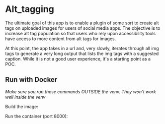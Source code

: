 # Alt_tagging
The ultimate goal of this app is to enable a plugin of some sort to create alt tags on uploaded images for users of social media apps. 
The objective is to increase alt tag population so that users who rely upon accessibility tools have access to more content from alt tags for images.

At this point, the app takes in a url and, very slowly, iterates through all img tags to generate a very long output that lists the img tags with a suggested caption. While it is not a good user experience, it's a starting point as a POC.

## Run with Docker
*Make sure you run these commands OUTSIDE the venv. They won't work well inside the venv*

Build the image:


Run the container (port 8000):
